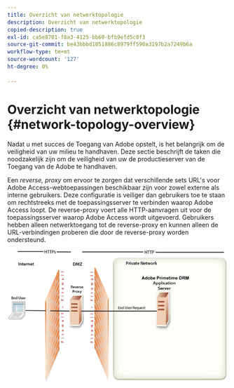 ```yaml
---
title: Overzicht van netwerktopologie
description: Overzicht van netwerktopologie
copied-description: true
exl-id: ca5e8701-f8a3-4125-bb60-bfb9efd5c8f3
source-git-commit: be43bbbd1051886c8979ff590a3197b2a7249b6a
workflow-type: tm+mt
source-wordcount: '127'
ht-degree: 0%

---
```


# Overzicht van netwerktopologie {#network-topology-overview}

Nadat u met succes de Toegang van Adobe opstelt, is het belangrijk om de veiligheid van uw milieu te handhaven. Deze sectie beschrijft de taken die noodzakelijk zijn om de veiligheid van uw de productieserver van de Toegang van de Adobe te handhaven.

Een *reverse, proxy* om ervoor te zorgen dat verschillende sets URL&#39;s voor Adobe Access-webtoepassingen beschikbaar zijn voor zowel externe als interne gebruikers. Deze configuratie is veiliger dan gebruikers toe te staan om rechtstreeks met de toepassingsserver te verbinden waarop Adobe Access loopt. De reverse-proxy voert alle HTTP-aanvragen uit voor de toepassingsserver waarop Adobe Access wordt uitgevoerd. Gebruikers hebben alleen netwerktoegang tot de reverse-proxy en kunnen alleen de URL-verbindingen proberen die door de reverse-proxy worden ondersteund.

<!--<a id="fig-frx-dcg-44"></a>-->

![](assets/AdobeAccess_4_SecureDeployment_web.png)
